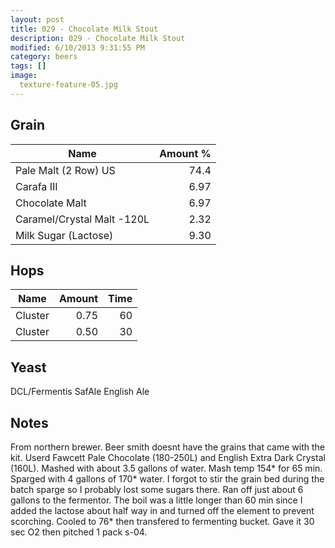 ```yaml
---
layout: post
title: 029 - Chocolate Milk Stout
description: 029 - Chocolate Milk Stout
modified: 6/10/2013 9:31:55 PM
category: beers
tags: []
image:
  texture-feature-05.jpg
---
```



## Grain

| Name | Amount %|
| ---- | ------: |
| Pale Malt (2 Row) US | 74.4 
| Carafa III | 6.97 
| Chocolate Malt | 6.97 
| Caramel/Crystal Malt -120L | 2.32 
| Milk Sugar (Lactose) | 9.30 

## Hops

| Name | Amount | Time |
| ---- | -----: | ---: |
| Cluster | 0.75 | 60 
| Cluster | 0.50 | 30 

## Yeast
DCL/Fermentis SafAle English Ale

## Notes
From northern brewer. Beer smith doesnt have the grains that came with the kit. Userd Fawcett Pale Chocolate (180-250L) and English Extra Dark Crystal (160L). Mashed with about 3.5 gallons of water. Mash temp 154\* for 65 min. Sparged with 4 gallons of 170\* water. I forgot to stir the grain bed during the batch sparge so I probably lost some sugars there. Ran off just about 6 gallons to the fermentor. The boil was a little longer than 60 min since I added the lactose about half way in and turned off the element to prevent scorching. Cooled to 76\* then transfered to fermenting bucket. Gave it 30 sec O2 then pitched 1 pack s-04.
